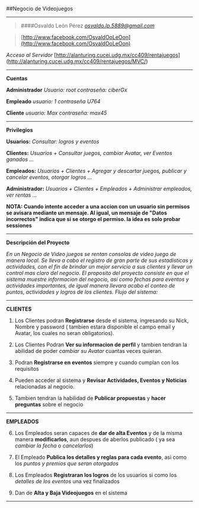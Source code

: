 ##Negocio de Videojuegos
___
>####Osvaldo León Pérez 
>*osvaldo.lp.5889@gmail.com*

>[http://www.facebook.com/OsvaldOoLeOon](http://www.facebook.com/OsvaldOoLeOon)

*Acceso al Servidor*
 [http://alanturing.cucei.udg.mx/cc409/rentajuegos] (http://alanturing.cucei.udg.mx/cc409/rentajuegos/MVC/)
 ___
**Cuentas**

 **Administrador**
  *Usuario: root*
  *contraseña: ciberGx*
 
 **Empleado**
  *usuario: 1*
  *contraseña U764*
 
 **Cliente**
  *usuario: Max*
  *contraseña: max45*
  ___
 
 **Privilegios**
 
 **Usuarios:**  *Consultar: logros y eventos* 
 
 **Clientes:**  *Usuarios + Consultar juegos, cambiar Avatar, ver Eventos ganados ...*
 
 **Empleados:**  *Usuarios + Clientes + Agregar y descartar juegos, publicar y cancelar eventos, otorgar logros ...*
 
 **Administrador:** *Usuarios + Clientes + Empleados + Administrar empleados, ver rentas ...*

**NOTA: Cuando intente acceder a una accion con un usuario sin permisos se avisara mediante un mensaje. Al igual, un mensaje de "Datos incorrectos" indica que si se otorgo el permiso. la idea es solo probar sessiones**
___
**Descripción del Proyecto**

*En un Negocio de Video juegos se rentan consolas de video juego de manera local. Se lleva a cabo el registro de gran parte de sus estadísticas y actividades, con el fin de brindar un mejor servicio a sus clientes y llevar un control mas claro del negocio. El proposito del proyecto consiste en que el sistema muestre informacion del negocio, asi como fechas para eventos y actividades importantes, de igual manera llevara acabo el conteo de puntos, actividades y logros de los clientes. Flujo del sistema:*
___
**CLIENTES**

1. Los Clientes podran **Registrarse** desde el sistema, ingresando su Nick, Nombre y password ( tambien estara disponible el campo email y Avatar, los cuales no seran obligatorios). 

2. Los Clientes Podran **Ver su informacion de perfil** y tambien tendran la abilidad de poder *cambiar su Avatar* cuantas veces quieran. 

3. Podran **Registrarse en eventos** siempre y cuando cumplan con los requisitos 

4. Pueden acceder al sistema y **Revisar Actividades, Eventos y Noticias** relacionadas al negocio. 

5. Tambien tendran la habilidad de **Publicar propuestas** y **hacer preguntas** sobre el negocio
___
**EMPLEADOS** 

6. Los Empleados seran capaces de **dar de alta Eventos** y de la misma manera **modificarlos**, aun despues de aberlos publicado ( ya sea *cambiar la fecha* o *cancelarlos*) 

7. El Empleado **Publica los detalles y reglas para cada evento**, asi como los *puntos y premios que seran otorgados* 

8. Los Empleados **Registraran los logros** de los usuarios si como los *detalles de los eventos* una vez finalizados

9. Dan de **Alta y Baja Videojuegos** en el sistema
___


